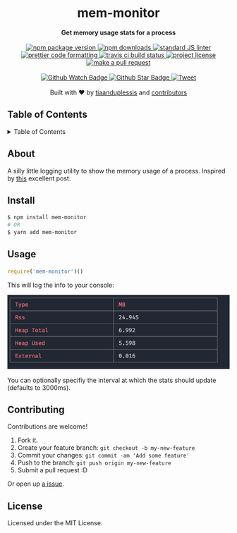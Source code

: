 
<h1 align="center">mem-monitor</h1>
<div align="center">
  <strong>Get memory usage stats for a process</strong>
</div>
<br>
<div align="center">
  <a href="https://npmjs.org/package/@tiaanduplessis/mem-monitor">
    <img src="https://img.shields.io/npm/v/@tiaanduplessis/mem-monitor.svg?style=flat-square" alt="npm package version" />
  </a>
  <a href="https://npmjs.org/package/@tiaanduplessis/mem-monitor">
  <img src="https://img.shields.io/npm/dm/@tiaanduplessis/mem-monitor.svg?style=flat-square" alt="npm downloads" />
  </a>
  <a href="https://github.com/feross/standard">
    <img src="https://img.shields.io/badge/code%20style-standard-brightgreen.svg?style=flat-square" alt="standard JS linter" />
  </a>
  <a href="https://github.com/prettier/prettier">
    <img src="https://img.shields.io/badge/styled_with-prettier-ff69b4.svg?style=flat-square" alt="prettier code formatting" />
  </a>
  <a href="https://travis-ci.org/tiaanduplessis/mem-monitor">
    <img src="https://img.shields.io/travis/tiaanduplessis/mem-monitor.svg?style=flat-square" alt="travis ci build status" />
  </a>
  <a href="https://github.com/tiaanduplessis/mem-monitor/blob/master/LICENSE">
    <img src="https://img.shields.io/npm/l/@tiaanduplessis/mem-monitor.svg?style=flat-square" alt="project license" />
  </a>
  <a href="http://makeapullrequest.com">
    <img src="https://img.shields.io/badge/PRs-welcome-brightgreen.svg?style=flat-square" alt="make a pull request" />
  </a>
</div>
<br>
<div align="center">
  <a href="https://github.com/tiaanduplessis/mem-monitor/watchers">
    <img src="https://img.shields.io/github/watchers/tiaanduplessis/mem-monitor.svg?style=social" alt="Github Watch Badge" />
  </a>
  <a href="https://github.com/tiaanduplessis/mem-monitor/stargazers">
    <img src="https://img.shields.io/github/stars/tiaanduplessis/mem-monitor.svg?style=social" alt="Github Star Badge" />
  </a>
  <a href="https://twitter.com/intent/tweet?text=Check%20out%20mem-monitor!%20https://github.com/tiaanduplessis/mem-monitor%20%F0%9F%91%8D">
    <img src="https://img.shields.io/twitter/url/https/github.com/tiaanduplessis/mem-monitor.svg?style=social" alt="Tweet" />
  </a>
</div>
<br>
<div align="center">
  Built with ❤︎ by <a href="https://github.com/tiaanduplessis">tiaanduplessis</a> and <a href="https://github.com/tiaanduplessis/mem-monitor/contributors">contributors</a>
</div>

<h2>Table of Contents</h2>
<details>
  <summary>Table of Contents</summary>
  <li><a href="#about">About</a></li>
  <li><a href="#install">Install</a></li>
  <li><a href="#usage">Usage</a></li>
  <li><a href="#contribute">Contribute</a></li>
  <li><a href="#license">License</a></li>
</details>

## About

A silly little logging utility to show the memory usage of a process. Inspired by [this](https://www.valentinog.com/blog/memory-usage-node-js/) excellent post.

## Install

```sh
$ npm install mem-monitor
# OR
$ yarn add mem-monitor
```

## Usage

```js
require('mem-monitor')()
```

This will log the info to your console:

![example image](media.png "Example of output")

You can optionally specifiy the interval at which the stats should update (defaults to 3000ms).


## Contributing

Contributions are welcome!

1. Fork it.
2. Create your feature branch: `git checkout -b my-new-feature`
3. Commit your changes: `git commit -am 'Add some feature'`
4. Push to the branch: `git push origin my-new-feature`
5. Submit a pull request :D

Or open up [a issue](https://github.com/tiaanduplessis/mem-monitor/issues).

## License

Licensed under the MIT License.

